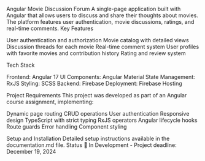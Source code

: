 Angular Movie Discussion Forum
A single-page application built with Angular that allows users to discuss and share their thoughts about movies. The platform features user authentication, movie discussions, ratings, and real-time comments.
Key Features

User authentication and authorization
Movie catalog with detailed views
Discussion threads for each movie
Real-time comment system
User profiles with favorite movies and contribution history
Rating and review system

Tech Stack

Frontend: Angular 17
UI Components: Angular Material
State Management: RxJS
Styling: SCSS
Backend: Firebase
Deployment: Firebase Hosting

Project Requirements
This project was developed as part of an Angular course assignment, implementing:

Dynamic page routing
CRUD operations
User authentication
Responsive design
TypeScript with strict typing
RxJS operators
Angular lifecycle hooks
Route guards
Error handling
Component styling

Setup and Installation
Detailed setup instructions available in the documentation.md file.
Status
🚧 In Development - Project deadline: December 19, 2024
